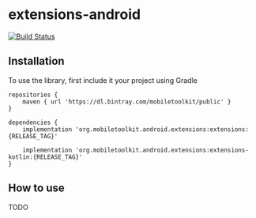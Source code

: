 # extensions-android

[![Build Status](https://travis-ci.org/MobileToolkit/extensions-android.svg?branch=master)](https://travis-ci.org/MobileToolkit/extensions-android)



## Installation

To use the library, first include it your project using Gradle


    repositories {
        maven { url 'https://dl.bintray.com/mobiletoolkit/public' }
    }

	dependencies {
	    implementation 'org.mobiletoolkit.android.extensions:extensions:{RELEASE_TAG}'

	    implementation 'org.mobiletoolkit.android.extensions:extensions-kotlin:{RELEASE_TAG}'
	}



## How to use

TODO